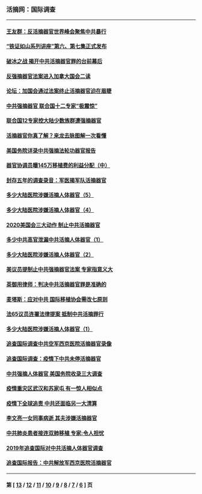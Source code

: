 ### 活摘网：国际调查
---
#### [王友群：反活摘器官世界峰会聚焦中共暴行](../../pages/nf5947/n13250738.md?12140430) 
#### [“铁证如山系列讲座”第六、第七集正式发布](../../pages/nf5947/n13106287.md?12140430) 
#### [破冰之战 揭开中共活摘器官罪的台前幕后](../../pages/nf5947/n13082457.md?12140430) 
#### [反强摘器官法案进入加拿大国会二读](../../pages/nf5947/n13033450.md?12140430) 
#### [论坛：加国会通过法案终止活摘器官迫在眉睫](../../pages/nf5947/n13029839.md?12140430) 
#### [中共强摘器官 联合国十二专家“极震惊”](../../pages/nf5947/n13024313.md?12140430) 
#### [联合国12专家控大陆少数族群遭强摘器官](../../pages/nf5947/n13023877.md?12140430) 
#### [活摘器官你真了解？来龙去脉图解一次看懂](../../pages/nf5947/n13013820.md?12140430) 
#### [美国务院详录中共强摘法轮功器官报告](../../pages/nf5947/n12944519.md?12140430) 
#### [器官协调员曝145万移植费的利益分配（中）](../../pages/nf5947/n12894547.md?12140430) 
#### [封存五年的调查录音：军医揭军队活摘器官](../../pages/nf5947/n12798692.md?12140430) 
#### [多少大陆医院涉嫌活摘人体器官（5）](../../pages/nf5947/n12768383.md?12140430) 
#### [多少大陆医院涉嫌活摘人体器官（4）](../../pages/nf5947/n12664434.md?12140430) 
#### [2020美国会三大动作 制止中共活摘器官](../../pages/nf5947/n12682004.md?12140430) 
#### [多少中共高官泄漏中共活摘人体器官（1）](../../pages/nf5947/n12671234.md?12140430) 
#### [多少大陆医院涉嫌活摘人体器官（2）](../../pages/nf5947/n12655589.md?12140430) 
#### [美议员提制止中共强摘器官法案 专家指意义大](../../pages/nf5947/n12630561.md?12140430) 
#### [英御用律师：判决中共活摘器官罪是准确的](../../pages/nf5947/n12580740.md?12140430) 
#### [麦塔斯：应对中共 国际移植协会需改七原则](../../pages/nf5947/n12514711.md?12140430) 
#### [法65议员连署法律提案 抵制中共活摘罪行](../../pages/nf5947/n12437047.md?12140430) 
#### [多少大陆医院涉嫌活摘人体器官（1）](../../pages/nf5947/n12414284.md?12140430) 
#### [追查国际调查中共空军西京医院活摘器官录像](../../pages/nf5947/n12348837.md?12140430) 
#### [追查国际调查：疫情下中共未停活摘器官](../../pages/nf5947/n12273415.md?12140430) 
#### [中共强摘人体器官 美国务院收录三大调查](../../pages/nf5947/n12181488.md?12140430) 
#### [疫情重灾区武汉和苏家屯 有一惊人相似点](../../pages/nf5947/n12150824.md?12140430) 
#### [疫情下全球追责 中共还面临另一大清算](../../pages/nf5947/n12070397.md?12140430) 
#### [李文亮一女同事病逝 其夫涉嫌活摘器官](../../pages/nf5947/n11957882.md?12140430) 
#### [中共肺炎患者接连双肺移植 专家:令人担忧](../../pages/nf5947/n11945516.md?12140430) 
#### [2019年追查国际对中共活摘人体器官调查](../../pages/nf5947/n11917733.md?12140430) 
#### [追查国际报告：中共解放军西京医院活摘器官](../../pages/nf5947/n11838359.md?12140430) 

---
#### 第 [ [13](./13.md?12140430) / [12](./12.md?12140430) / [11](./11.md?12140430) / [10](./10.md?12140430) / [9](./9.md?12140430) / [8](./8.md?12140430) / [7](./7.md?12140430) / [6](./6.md?12140430) ] 页
